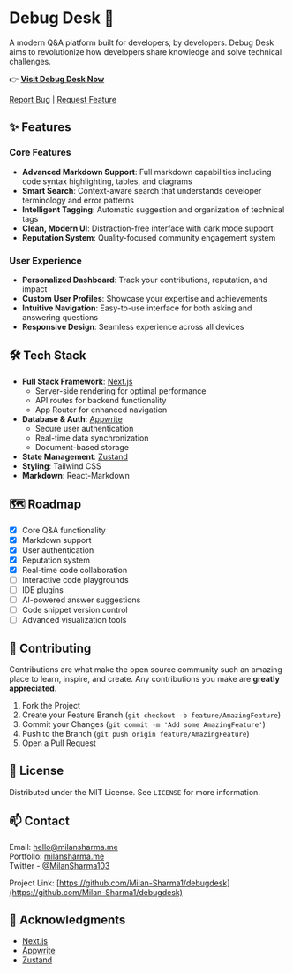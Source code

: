 # Debug Desk 🚀

A modern Q&A platform built for developers, by developers. Debug Desk aims to revolutionize how developers share knowledge and solve technical challenges.

👉 **[Visit Debug Desk Now](https://www.debugdesk.milansharma.me)**

[Report Bug](https://github.com/Milan-Sharma1/debugdesk/issues) | [Request Feature](https://github.com/Milan-Sharma1/debugdesk/issues)

## ✨ Features

### Core Features
- **Advanced Markdown Support**: Full markdown capabilities including code syntax highlighting, tables, and diagrams
- **Smart Search**: Context-aware search that understands developer terminology and error patterns
- **Intelligent Tagging**: Automatic suggestion and organization of technical tags
- **Clean, Modern UI**: Distraction-free interface with dark mode support
- **Reputation System**: Quality-focused community engagement system

### User Experience
- **Personalized Dashboard**: Track your contributions, reputation, and impact
- **Custom User Profiles**: Showcase your expertise and achievements
- **Intuitive Navigation**: Easy-to-use interface for both asking and answering questions
- **Responsive Design**: Seamless experience across all devices

## 🛠️ Tech Stack

- **Full Stack Framework**: [Next.js](https://nextjs.org/)
  - Server-side rendering for optimal performance
  - API routes for backend functionality
  - App Router for enhanced navigation
- **Database & Auth**: [Appwrite](https://appwrite.io/)
  - Secure user authentication
  - Real-time data synchronization
  - Document-based storage
- **State Management**: [Zustand](https://github.com/pmndrs/zustand)
- **Styling**: Tailwind CSS
- **Markdown**: React-Markdown

## 🗺️ Roadmap

- [x] Core Q&A functionality
- [x] Markdown support
- [x] User authentication
- [x] Reputation system
- [x] Real-time code collaboration
- [ ] Interactive code playgrounds
- [ ] IDE plugins
- [ ] AI-powered answer suggestions
- [ ] Code snippet version control
- [ ] Advanced visualization tools

## 🤝 Contributing

Contributions are what make the open source community such an amazing place to learn, inspire, and create. Any contributions you make are **greatly appreciated**.

1. Fork the Project
2. Create your Feature Branch (`git checkout -b feature/AmazingFeature`)
3. Commit your Changes (`git commit -m 'Add some AmazingFeature'`)
4. Push to the Branch (`git push origin feature/AmazingFeature`)
5. Open a Pull Request

## 📝 License

Distributed under the MIT License. See `LICENSE` for more information.

## 📫 Contact

Email: [hello@milansharma.me](mailto:hello@milansharma.me)  
Portfolio: [milansharma.me](https://milansharma.me)  
Twitter - [@MilanSharma103](https://x.com/MilanSharma1034?s=09)

Project Link: [https://github.com/Milan-Sharma1/debugdesk](https://github.com/Milan-Sharma1/debugdesk)

## 🙏 Acknowledgments

* [Next.js](https://nextjs.org/)
* [Appwrite](https://appwrite.io/)
* [Zustand](https://github.com/pmndrs/zustand)
<!-- * All our amazing contributors -->
